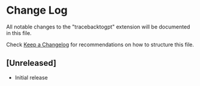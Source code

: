 # Change Log

All notable changes to the "tracebacktogpt" extension will be documented in this file.

Check [Keep a Changelog](http://keepachangelog.com/) for recommendations on how to structure this file.

## [Unreleased]

- Initial release